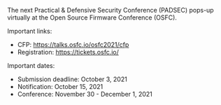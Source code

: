 The next Practical \& Defensive Security Conference (PADSEC) pops-up virtually
at the Open Source Firmware Conference (OSFC).

Important links:
- CFP: https://talks.osfc.io/osfc2021/cfp
- Registration: https://tickets.osfc.io/

Important dates:
- Submission deadline: October 3, 2021
- Notification: October 15, 2021
- Conference: November 30 - December 1, 2021
